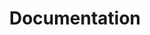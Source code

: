 ---
title: 'Documentation'
description: ''
layout: 'layouts/docs-landing.njk'
type: landing
i18n:
  projects:
    chrome:
      heading: 'Chrome'
    tools:
      heading: 'Tools'
---